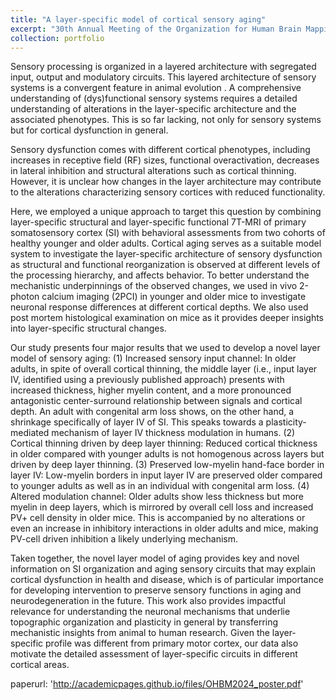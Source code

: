 ```yaml
---
title: "A layer-specific model of cortical sensory aging"
excerpt: "30th Annual Meeting of the Organization for Human Brain Mapping (OHBM) poster"
collection: portfolio
---
```


Sensory processing is organized in a layered architecture with segregated input, output and modulatory circuits. This layered architecture of sensory systems is a convergent feature in animal evolution . A comprehensive understanding of (dys)functional sensory systems requires a detailed understanding of alterations in the layer-specific architecture and the associated phenotypes. This is so far lacking, not only for sensory systems but for cortical dysfunction in general. 

Sensory dysfunction comes with different cortical phenotypes, including increases in receptive field (RF) sizes, functional overactivation, decreases in lateral inhibition and structural alterations such as cortical thinning. However, it is unclear how changes in the layer architecture may contribute to the alterations characterizing sensory cortices with reduced functionality. 

Here, we employed a unique approach to target this question by  combining layer-specific structural and layer-specific functional 7T-MRI of primary somatosensory cortex (SI) with behavioral assessments from two cohorts of healthy younger and older adults. Cortical aging serves as a suitable model system to investigate the layer-specific architecture of sensory dysfunction as structural and functional reorganization is observed at different levels of the processing hierarchy, and affects behavior. To better understand the mechanistic underpinnings of the observed changes, we used in vivo 2-photon calcium imaging (2PCI) in younger and older mice to investigate neuronal response differences at different cortical depths. We also used post mortem histological examination on mice as it provides deeper insights into layer-specific structural changes.

Our study presents four major results that we used to develop a novel layer model of sensory aging: (1) Increased sensory input channel: In older adults, in spite of overall cortical thinning, the middle layer (i.e., input layer IV, identified using a previously published approach) presents with increased thickness, higher myelin content, and a more pronounced antagonistic center-surround relationship between signals and cortical depth. An adult with congenital arm loss shows, on the other hand, a shrinkage specifically of layer IV of SI. This speaks towards a plasticity-mediated mechanism of layer IV thickness modulation in humans. (2) Cortical thinning driven by deep layer thinning: Reduced cortical thickness in older compared with younger adults is not homogenous across layers but driven by deep layer thinning. (3) Preserved low-myelin hand-face border in layer IV: Low-myelin borders in input layer IV are preserved older compared to younger adults as well as in an individual with congenital arm loss. (4) Altered modulation channel: Older adults show less thickness but more myelin in deep layers, which is mirrored by overall cell loss and increased PV+ cell density in older mice. This is accompanied by no alterations or even an increase in inhibitory interactions in older adults and mice, making PV-cell driven inhibition a likely underlying mechanism.

Taken together, the novel layer model of aging provides key and novel information on SI organization and aging sensory circuits that may explain cortical dysfunction in health and disease, which is of particular importance for developing intervention to preserve sensory functions in aging and neurodegeneration in the future. This work also provides impactful relevance for understanding the neuronal mechanisms that underlie topographic organization and plasticity in general by transferring mechanistic insights from animal to human research. Given the layer-specific profile was different from primary motor cortex, our data also motivate the detailed assessment of layer-specific circuits in different cortical areas.

paperurl: 'http://academicpages.github.io/files/OHBM2024_poster.pdf'